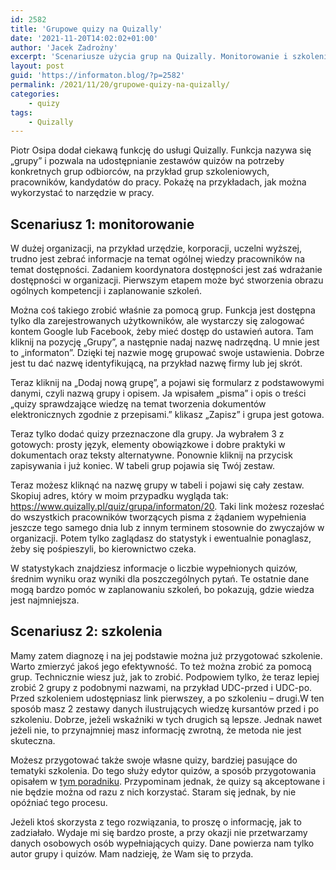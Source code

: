 ```yaml
---
id: 2582
title: 'Grupowe quizy na Quizally'
date: '2021-11-20T14:02:02+01:00'
author: 'Jacek Zadrożny'
excerpt: 'Scenariusze użycia grup na Quizally. Monitorowanie i szkolenia.'
layout: post
guid: 'https://informaton.blog/?p=2582'
permalink: /2021/11/20/grupowe-quizy-na-quizally/
categories:
    - quizy
tags:
    - Quizally
---
```


Piotr Osipa dodał ciekawą funkcję do usługi Quizally. Funkcja nazywa się „grupy” i pozwala na udostępnianie zestawów quizów na potrzeby konkretnych grup odbiorców, na przykład grup szkoleniowych, pracowników, kandydatów do pracy. Pokażę na przykładach, jak można wykorzystać to narzędzie w pracy.

## Scenariusz 1: monitorowanie

W dużej organizacji, na przykład urzędzie, korporacji, uczelni wyższej, trudno jest zebrać informacje na temat ogólnej wiedzy pracowników na temat dostępności. Zadaniem koordynatora dostępności jest zaś wdrażanie dostępności w organizacji. Pierwszym etapem może być stworzenia obrazu ogólnych kompetencji i zaplanowanie szkoleń.

Można coś takiego zrobić właśnie za pomocą grup. Funkcja jest dostępna tylko dla zarejestrowanych użytkowników, ale wystarczy się zalogować kontem Google lub Facebook, żeby mieć dostęp do ustawień autora. Tam kliknij na pozycję „Grupy”, a następnie nadaj nazwę nadrzędną. U mnie jest to „informaton”. Dzięki tej nazwie mogę grupować swoje ustawienia. Dobrze jest tu dać nazwę identyfikującą, na przykład nazwę firmy lub jej skrót.

Teraz kliknij na „Dodaj nową grupę”, a pojawi się formularz z podstawowymi danymi, czyli nazwą grupy i opisem. Ja wpisałem „pisma” i opis o treści „quizy sprawdzające wiedzę na temat tworzenia dokumentów elektronicznych zgodnie z przepisami.” klikasz „Zapisz” i grupa jest gotowa.

Teraz tylko dodać quizy przeznaczone dla grupy. Ja wybrałem 3 z gotowych: prosty język, elementy obowiązkowe i dobre praktyki w dokumentach oraz teksty alternatywne. Ponownie kliknij na przycisk zapisywania i już koniec. W tabeli grup pojawia się Twój zestaw.

Teraz możesz kliknąć na nazwę grupy w tabeli i pojawi się cały zestaw. Skopiuj adres, który w moim przypadku wygląda tak: <https://www.quizally.pl/quiz/grupa/informaton/20>. Taki link możesz rozesłać do wszystkich pracowników tworzących pisma z żądaniem wypełnienia jeszcze tego samego dnia lub z innym terminem stosownie do zwyczajów w organizacji. Potem tylko zaglądasz do statystyk i ewentualnie ponaglasz, żeby się pośpieszyli, bo kierownictwo czeka.

W statystykach znajdziesz informacje o liczbie wypełnionych quizów, średnim wyniku oraz wyniki dla poszczególnych pytań. Te ostatnie dane mogą bardzo pomóc w zaplanowaniu szkoleń, bo pokazują, gdzie wiedza jest najmniejsza.

## Scenariusz 2: szkolenia

Mamy zatem diagnozę i na jej podstawie można już przygotować szkolenie. Warto zmierzyć jakoś jego efektywność. To też można zrobić za pomocą grup. Technicznie wiesz już, jak to zrobić. Podpowiem tylko, że teraz lepiej zrobić 2 grupy z podobnymi nazwami, na przykład UDC-przed i UDC-po. Przed szkoleniem udostępniasz link pierwszey, a po szkoleniu – drugi.W ten sposób masz 2 zestawy danych ilustrujących wiedzę kursantów przed i po szkoleniu. Dobrze, jeżeli wskaźniki w tych drugich są lepsze. Jednak nawet jeżeli nie, to przynajmniej masz informację zwrotną, że metoda nie jest skuteczna.

Możesz przygotować także swoje własne quizy, bardziej pasujące do tematyki szkolenia. Do tego służy edytor quizów, a sposób przygotowania opisałem w [tym poradniku](https://www.quizally.pl/wskazowki-dla-autorow-quizow). Przypominam jednak, że quizy są akceptowane i nie będzie można od razu z nich korzystać. Staram się jednak, by nie opóźniać tego procesu.

Jeżeli ktoś skorzysta z tego rozwiązania, to proszę o informację, jak to zadziałało. Wydaje mi się bardzo proste, a przy okazji nie przetwarzamy danych osobowych osób wypełniających quizy. Dane powierza nam tylko autor grupy i quizów. Mam nadzieję, że Wam się to przyda.